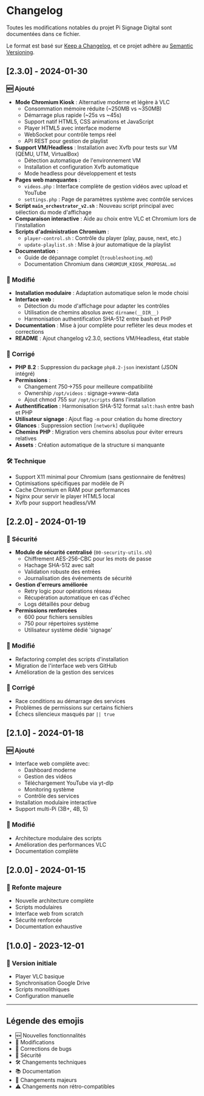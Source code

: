 # Changelog

Toutes les modifications notables du projet Pi Signage Digital sont documentées dans ce fichier.

Le format est basé sur [Keep a Changelog](https://keepachangelog.com/fr/1.0.0/),
et ce projet adhère au [Semantic Versioning](https://semver.org/spec/v2.0.0.html).

## [2.3.0] - 2024-01-30

### 🆕 Ajouté
- **Mode Chromium Kiosk** : Alternative moderne et légère à VLC
  - Consommation mémoire réduite (~250MB vs ~350MB)
  - Démarrage plus rapide (~25s vs ~45s)
  - Support natif HTML5, CSS animations et JavaScript
  - Player HTML5 avec interface moderne
  - WebSocket pour contrôle temps réel
  - API REST pour gestion de playlist
- **Support VM/Headless** : Installation avec Xvfb pour tests sur VM (QEMU, UTM, VirtualBox)
  - Détection automatique de l'environnement VM
  - Installation et configuration Xvfb automatique
  - Mode headless pour développement et tests
- **Pages web manquantes** :
  - `videos.php` : Interface complète de gestion vidéos avec upload et YouTube
  - `settings.php` : Page de paramètres système avec contrôle services
- **Script `main_orchestrator_v2.sh`** : Nouveau script principal avec sélection du mode d'affichage
- **Comparaison interactive** : Aide au choix entre VLC et Chromium lors de l'installation
- **Scripts d'administration Chromium** :
  - `player-control.sh` : Contrôle du player (play, pause, next, etc.)
  - `update-playlist.sh` : Mise à jour automatique de la playlist
- **Documentation** : 
  - Guide de dépannage complet (`troubleshooting.md`)
  - Documentation Chromium dans `CHROMIUM_KIOSK_PROPOSAL.md`

### 🔄 Modifié
- **Installation modulaire** : Adaptation automatique selon le mode choisi
- **Interface web** : 
  - Détection du mode d'affichage pour adapter les contrôles
  - Utilisation de chemins absolus avec `dirname(__DIR__)` 
  - Harmonisation authentification SHA-512 entre bash et PHP
- **Documentation** : Mise à jour complète pour refléter les deux modes et corrections
- **README** : Ajout changelog v2.3.0, sections VM/Headless, état stable

### 🐛 Corrigé
- **PHP 8.2** : Suppression du package `php8.2-json` inexistant (JSON intégré)
- **Permissions** :
  - Changement 750→755 pour meilleure compatibilité
  - Ownership `/opt/videos` : signage→www-data
  - Ajout chmod 755 sur `/opt/scripts` dans l'installation
- **Authentification** : Harmonisation SHA-512 format `salt:hash` entre bash et PHP
- **Utilisateur signage** : Ajout flag `-m` pour création du home directory
- **Glances** : Suppression section `[network]` dupliquée
- **Chemins PHP** : Migration vers chemins absolus pour éviter erreurs relatives
- **Assets** : Création automatique de la structure si manquante

### 🛠️ Technique
- Support X11 minimal pour Chromium (sans gestionnaire de fenêtres)
- Optimisations spécifiques par modèle de Pi
- Cache Chromium en RAM pour performances
- Nginx pour servir le player HTML5 local
- Xvfb pour support headless/VM

## [2.2.0] - 2024-01-19

### 🔐 Sécurité
- **Module de sécurité centralisé** (`00-security-utils.sh`)
  - Chiffrement AES-256-CBC pour les mots de passe
  - Hachage SHA-512 avec salt
  - Validation robuste des entrées
  - Journalisation des événements de sécurité
- **Gestion d'erreurs améliorée**
  - Retry logic pour opérations réseau
  - Récupération automatique en cas d'échec
  - Logs détaillés pour debug
- **Permissions renforcées**
  - 600 pour fichiers sensibles
  - 750 pour répertoires système
  - Utilisateur système dédié 'signage'

### 🔄 Modifié
- Refactoring complet des scripts d'installation
- Migration de l'interface web vers GitHub
- Amélioration de la gestion des services

### 🐛 Corrigé
- Race conditions au démarrage des services
- Problèmes de permissions sur certains fichiers
- Échecs silencieux masqués par `|| true`

## [2.1.0] - 2024-01-18

### 🆕 Ajouté
- Interface web complète avec:
  - Dashboard moderne
  - Gestion des vidéos
  - Téléchargement YouTube via yt-dlp
  - Monitoring système
  - Contrôle des services
- Installation modulaire interactive
- Support multi-Pi (3B+, 4B, 5)

### 🔄 Modifié
- Architecture modulaire des scripts
- Amélioration des performances VLC
- Documentation complète

## [2.0.0] - 2024-01-15

### 🎉 Refonte majeure
- Nouvelle architecture complète
- Scripts modulaires
- Interface web from scratch
- Sécurité renforcée
- Documentation exhaustive

## [1.0.0] - 2023-12-01

### 🚀 Version initiale
- Player VLC basique
- Synchronisation Google Drive
- Scripts monolithiques
- Configuration manuelle

---

## Légende des emojis
- 🆕 Nouvelles fonctionnalités
- 🔄 Modifications
- 🐛 Corrections de bugs
- 🔐 Sécurité
- 🛠️ Changements techniques
- 📚 Documentation
- 🎉 Changements majeurs
- ⚠️ Changements non rétro-compatibles